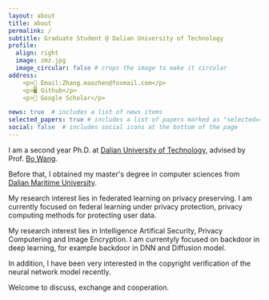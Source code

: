 ```yaml
---
layout: about
title: about
permalink: /
subtitle: Graduate Student @ Dalian University of Technology
profile:
  align: right
  image: zmz.jpg
  image_circular: false # crops the image to make it circular
address: 
    <p>📧 Email:Zhang.maozhen@foxmail.com</p>
    <p>🖥︎ Github</p>
    <p>📖 Google Scholar</p>

news: true  # includes a list of news items
selected_papers: true # includes a list of papers marked as "selected={true}"
social: false  # includes social icons at the bottom of the page
---
```

<!-- 
Write your biography here. Tell the world about yourself. Link to your favorite [subreddit](http://reddit.com). You can put a picture in, too. The code is already in, just name your picture `prof_pic.jpg` and put it in the `img/` folder.

Put your address / P.O. box / other info right below your picture. You can also disable any these elements by editing `profile` property of the YAML header of your `_pages/about.md`. Edit `_bibliography/papers.bib` and Jekyll will render your [publications page](/al-folio/publications/) automatically.

Link to your social media connections, too. This theme is set up to use [Font Awesome icons](http://fortawesome.github.io/Font-Awesome/) and [Academicons](https://jpswalsh.github.io/academicons/), like the ones below. Add your Facebook, Twitter, LinkedIn, Google Scholar, or just disable all of them.

 -->

I am a second year Ph.D. at  [Dalian University of Technology](https://www.dlut.edu.cn/), advised by Prof. [Bo Wang](http://ice.dlut.edu.cn/WangBo/index.html).

<!-- I am also a research intern at [Secure Learning Lab](https://aisecure.github.io/), [UIUC](https://illinois.edu/), advised by Prof. [Bo Li](https://aisecure.github.io/) and was a research intern at [SCLBD](http://scl.sribd.cn/index.html), [CUHK-Shenzhen](https://www.cuhk.edu.cn/en), advised by Prof. [Baoyuan Wu](https://sites.google.com/site/baoyuanwu2015/). -->

Before that, I obtained my master's degree in computer sciences from [Dalian Maritime University](http://english.dlmu.edu.cn/).

My research interest lies in federated learning on privacy preserving. I am currently focused on federal learning under privacy protection, privacy computing methods for protecting user data.

My research interest lies in Intelligence Artifical Security, Privacy Computering and Image Encryption. I am currentyly focused on backdoor in deep learning, for example backdoor in DNN and Diffusion model.

In addition, I have been very interested in the copyright verification of the neural network model recently.

Welcome to discuss, exchange and cooperation.

<!-- My long-term goal is to make machine learning algorithms robust and interpretable. -->
